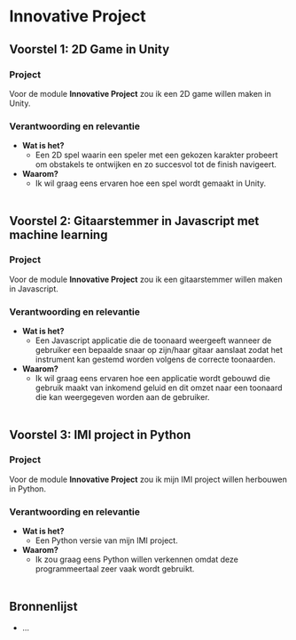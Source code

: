 # Innovative Project 

## **Voorstel 1: 2D Game in Unity**

### Project

Voor de module **Innovative Project** zou ik een 2D game willen maken in Unity.  

### Verantwoording en relevantie
- **Wat is het?**
    - Een 2D spel waarin een speler met een gekozen karakter probeert om obstakels te ontwijken en zo succesvol tot de finish navigeert.
- **Waarom?**
    - Ik wil graag eens ervaren hoe een spel wordt gemaakt in Unity.
&nbsp;  
&nbsp; 

## **Voorstel 2: Gitaarstemmer in Javascript met machine learning**

### Project

Voor de module **Innovative Project** zou ik een gitaarstemmer willen maken in Javascript.  

### Verantwoording en relevantie
- **Wat is het?**
    - Een Javascript applicatie die de toonaard weergeeft wanneer de gebruiker een bepaalde snaar op zijn/haar gitaar aanslaat zodat het instrument kan gestemd worden volgens de correcte toonaarden.
- **Waarom?**
    - Ik wil graag eens ervaren hoe een applicatie wordt gebouwd die gebruik maakt van inkomend geluid en dit omzet naar een toonaard die kan weergegeven worden aan de gebruiker.
&nbsp;  
&nbsp; 

## **Voorstel 3: IMI project in Python**

### Project

Voor de module **Innovative Project** zou ik mijn IMI project willen herbouwen in Python.  

### Verantwoording en relevantie
- **Wat is het?**
    - Een Python versie van mijn IMI project.
- **Waarom?**
    - Ik zou graag eens Python willen verkennen omdat deze programmeertaal zeer vaak wordt gebruikt.
&nbsp;  
&nbsp; 

## Bronnenlijst
- ...
